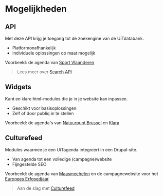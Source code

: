 ---
---

# Mogelijkheden

## API

Met deze API krijg je toegang tot de zoekengine van de UiTdatabank.

- Platformonafhankelijk
- Individuele oplossingen op maat mogelijk

Voorbeeld: de agenda van [Sport Vlaanderen](https://www.sport.vlaanderen/sportactiviteiten/vind-een-activiteit-die-bij-je-past/)

> Lees meer over [Search API](http://documentatie.uitdatabank.be/content/search_api/latest/index.html)

## Widgets

Kant en klare html-modules die je in je website kan inpassen.

- Geschikt voor basisoplossingen
- Zelf of door publiq in te stellen

Voorbeeld: de agenda's van [Natuurpunt Brussel](http://natuurpuntbrussel.be/activiteiten/) en [Klara](https://klara.be/klaras-uitagenda) 

## Culturefeed

Modules waarmee je een UiTagenda integreert in een Drupal-site.

- Van agenda tot een volledige (campagne)website
- Fijngestelde SEO

Voorbeeld: de agenda van [Maasmechelen](https://www.uitinmaasmechelen.be/agenda/search) en de campagnewebsite voor het [Europees Erfgoedjaar](http://www.europeeserfgoedjaar2018.be/)

> Aan de slag met [Culturefeed](http://documentatie.uitdatabank.be/content/culturefeed/latest/index.html)
